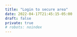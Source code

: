 ```yaml
---
title: "Login to secure area"
date: 2022-04-17T21:45:15-05:00
draft: false
private: true
# robots: noindex
---
```


